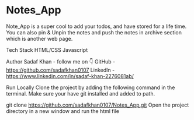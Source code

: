 # Notes_App

Note_App is a super cool to add your todos, and have stored for a life time. You can also pin & Unpin the notes and push the notes in archive section which is another web page.

Tech Stack
HTML/CSS
Javascript

Author
Sadaf Khan - follow me on 👇
GitHub - https://github.com/sadafkhan0107
LinkedIn - https://www.linkedin.com/in/sadaf-khan-2276081ab/

Run Locally
Clone the project by adding the following command in the terminal. Make sure your have git installed and added to path.

git clone https://github.com/sadafkhan0107/Notes_App.git
Open the project directory in a new window and run the html file
